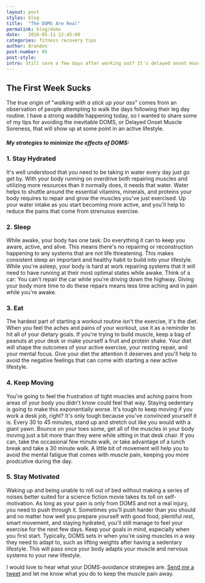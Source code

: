 ```yaml
---
layout: post
styles: blog
title:  "The DOMS Are Real"
permalink: blog/doms
date:   2016-05-11 12:45:00
categories: fitness recovery tips
author: Brandon
post-number: 05
post-style:
intro: Still sore a few days after working out? It's delayed onset muscle soreness doing you like that.
---
```

## The First Week Sucks

The true origin of "<em>walking with a stick up your ass</em>" comes from an observation of people attempting to walk the days following their leg day routine. I have a strong waddle happening today, so I wanted to share some of my tips for avoiding the inevitable DOMS, or Delayed Onset Muscle Soreness, that will show up at some point in an active lifestyle.


##### My strategies to minimize the effects of DOMS:

### 1. Stay Hydrated

It's well understood that you need to be taking in water every day just go get by. With your body running on overdrive both repairing muscles and utilizing more resources than it normally does, it needs that water. Water helps to shuttle around the essential vitamins, minerals, and proteins your body requires to repair and grow the muscles you've just exercised. Up your water intake as you start becoming more active, and you'll help to reduce the pains that come from strenuous exercise.

### 2. Sleep

While awake, your body has one task: Do everything it can to keep you aware, active, and alive. This means there's no repairing or reconstruction happening to any systems that are not life threatening. This makes consistent sleep an important and healthy habit to build into your lifestyle. While you're asleep, your body is hard at work repairing systems that it will need to have running at their most optimal states while awake. Think of a car: You can't repair the car while you're driving down the highway. Giving your body more time to do these repairs means less time aching and in pain while you're awake.

### 3. Eat

The hardest part of starting a workout routine isn't the exercise, it's the diet. When you feel the aches and pains of your workout, use it as a reminder to hit all of your dietary goals. If you're trying to build muscle, keep a bag of peanuts at your desk or make yourself a fruit and protein shake. Your diet will shape the outcomes of your active exercise, your resting repair, and your mental focus. Give your diet the attention it deserves and you'll help to avoid the negative feelings that can come with starting a new active lifestyle.

### 4. Keep Moving

You're going to feel the frustration of tight muscles and aching pains from areas of your body you didn't know could feel that way. Staying sedentary is going to make this exponentially worse. It's tough to keep moving if you work a desk job, right? It's only tough because you've convinced yourself it is. Every 30 to 45 minutes, stand up and stretch out like you would with a giant yawn. Bounce on your toes some, get all of the muscles in your body moving just a bit more than they were while sitting in that desk chair. If you can, take the occasional few minute walk, or take advantage of a lunch break and take a 30 minute walk. A little bit of movement will help you to avoid the mental fatigue that comes with muscle pain, keeping you more prodcutive during the day.

### 5. Stay Motivated

Waking up and being unable to roll out of bed without making a series of noises better suited for a science fiction movie takes its toll on self-motivation. As long as your pain is only from DOMS and not a real injury, you need to push through it. Sometimes you'll push harder than you should and no matter how well you prepare yourself with good food, plentiful rest, smart movement, and staying hydrated, you'll still manage to feel your exercise for the next few days. Keep your goals in mind, especially when you first start. Typically, DOMS sets in when you're using muscles in a way they need to adapt to, such as lifting weights after having a sedentary lifestyle. This will pass once your body adapts your muscle and nervous systems to your new lifestyle.


I would love to hear what your DOMS-avoidance strategies are. [Send me a tweet](http://www.twitter.com/bybrandonbrown) and let me know what you do to keep the muscle pain away.
